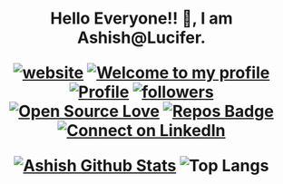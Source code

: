 <p align="center">
</p>
<h1 align="center">Hello Everyone!! 👋, I am Ashish@Lucifer.

[![website](https://img.shields.io/website?down_color=red&down_message=heading%20downtime&up_color=blue&up_message=head%20in%20the%20clouds&url=https%3A%2F%2Fashish-patwal.github.io%2FCV%2F)](https://ashish-homepage.vercel.app/) [![Welcome to my profile](https://img.shields.io/badge/Hello,Programmer!-Welcome-orange.svg?style=flat&logo=github)](https://github.com/ashish-patwal) [![Profile](https://visitor-badge.glitch.me/badge?page_id=ashish-patwal.profileviews-badge)](https://github.com/ashish-patwal) [![followers](https://img.shields.io/github/followers/ashish-patwal?style=social)](https://github.com/ashish-patwal?tab=followers) [![Open Source Love](https://badges.frapsoft.com/os/v2/open-source.svg?v=103)](https://github.com/ashish-patwal) [![Repos Badge](https://badges.pufler.dev/repos/ashish-patwal)](https://github.com/ashish-patwal?tab=repositories) [![Connect on LinkedIn](https://img.shields.io/badge/--linkedin?label=LinkedIn&logo=LinkedIn&style=social)](https://www.linkedin.com/in/ashish-patwal-6bb671190/)

 
 
[![Ashish Github Stats](https://github-readme-stats.vercel.app/api?username=ashish-patwal&show_icons=true&theme=tokyonight)](https://github.com/anuraghazra/github-readme-stats) ![Top Langs](https://github-readme-stats.vercel.app/api/top-langs/?username=ashish-patwal&layout=compact&show_icons=true&theme=radical)

